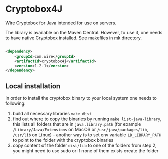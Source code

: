 # Cryptobox4J

Wire Cryptobox for Java intended for use on servers.

The library is available on the Maven Central. However, to use it, one needs to have native Cryptobox installed.
See makefiles in [mk](mk) directory.

```xml

<dependency>
    <groupId>com.wire</groupId>
    <artifactId>cryptobox4j</artifactId>
    <version>1.2.1</version>
</dependency>
```

## Local installation

In order to install the cryptobox binary to your local system one needs to following:

1. build all necessary libraries `make dist`
2. find out where to copy the binaries by running `make list-java-library`, this lists all folders that are in `java.library.path` (for
   example `/Library/Java/Extensions` on MacOS or `/usr/java/packages/lib`, `/usr/lib` on Linux) - another way is to set env
   variable `LD_LIBRARY_PATH` to point to the folder with the cryptobox binaries
3. copy content of the folder `dist/lib` to one of the folders from step 2, you might need to use sudo or if none of them exists create
   the folder
